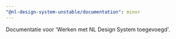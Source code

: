 ```yaml
---
"@nl-design-system-unstable/documentation": minor
---
```


Documentatie voor 'Werken met NL Design System toegevoegd'.
